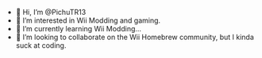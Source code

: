 - 👋 Hi, I’m @PichuTR13
- 👀 I’m interested in Wii Modding and gaming.
- 🌱 I’m currently learning Wii Modding...
- 💞️ I’m looking to collaborate on the Wii Homebrew community, but I kinda suck at coding.

<!---
PichuTR13/PichuTR13 is a ✨ special ✨ repository because its `README.md` (this file) appears on your GitHub profile.
You can click the Preview link to take a look at your changes.
--->
